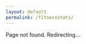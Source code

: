 ```yaml
---
layout: default
permalink: /fitnessstats/
---
```


<script>
window.location.href = '/';
</script>

Page not found. Redirecting...